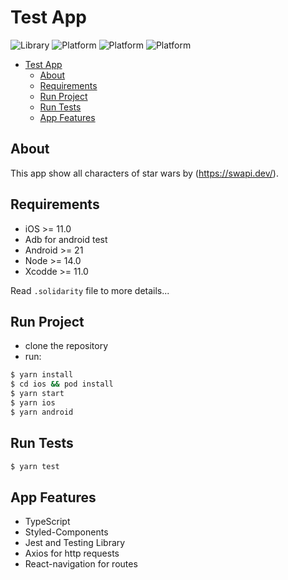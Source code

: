 # Test App

![Library](https://img.shields.io/badge/Library-React--Native/Expo-blue)
![Platform](https://img.shields.io/badge/React%20Native-0.69.6-brightgreen)
![Platform](https://img.shields.io/badge/Plataform-iOS-orange)
![Platform](https://img.shields.io/badge/Plataform-Android-green)

- [Test App](#test-app)
  - [About](#about)
  - [Requirements](#requirements)
  - [Run Project](#run-project)
  - [Run Tests](#run-tests)
  - [App Features](#app-features)

## About

This app show all characters of star wars by (https://swapi.dev/).


## Requirements

- iOS >= 11.0
- Adb for android test
- Android >= 21
- Node >= 14.0
- Xcodde >= 11.0

Read `.solidarity` file to more details...

## Run Project
  * clone the repository
  * run:
 ```bash
 $ yarn install
 $ cd ios && pod install
 $ yarn start
 $ yarn ios
 $ yarn android
 ```

## Run Tests
  ```bash
  $ yarn test
  ```

## App Features

* TypeScript
* Styled-Components
* Jest and Testing Library
* Axios for http requests
* React-navigation for routes


